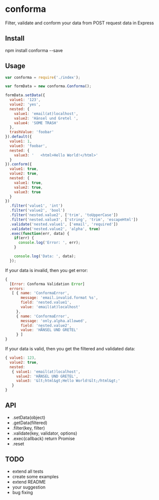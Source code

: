 # conforma
Filter, validate and conform your data from POST request data in Express

## Install
npm install conforma --save

## Usage

```javascript
var conforma = require('./index');

var formData = new conforma.Conforma();

formData.setData({
  value1: '123',
  value2: 'yes',
  nested: {
    value1: 'email(at)localhost',
    value2: 'Hänsel und Gretel ',
    value4: 'SOME TRASH'
  },
  trashValue: 'foobar'
}).default({
  value1: 1,
  value3: 'foobar',
  nested: {
    value3: '   <html>Hello World!</html>'
  }
}).conform({
  value1: true,
  value2: true,
  nested: {
    value1: true,
    value2: true,
    value3: true
  }
})
  .filter('value1', 'int')
  .filter('value2', 'bool')
  .filter('nested.value2', ['trim', 'toUpperCase'])
  .filter('nested.value3', ['string', 'trim', 'escapeHtml'])
  .validate('nested.value1', ['email', 'required'])
  .validate('nested.value2', 'alpha', true)
  .exec(function(err, data) {
    if(err) {
      console.log('Error: ', err);
    }

    console.log('Data: ', data);
  });
```

If your data is invalid, then you get error:

```javascript
{ 
  [Error: Conforma Validation Error]
  errors: 
   [ { name: 'ConformaError',
       message: 'email.invalid.format %s',
       field: 'nested.value1',
       value: 'email(at)localhost' 
     },
     { name: 'ConformaError',
       message: 'only.alpha.allowed',
       field: 'nested.value2',
       value: 'HÄNSEL UND GRETEL' 
     } ]
}
```

If your data is valid, then you get the filtered and validated data:
```javascript
{ value1: 123,
  value2: true,
  nested: 
   { value1: 'email(at)localhost',
     value2: 'HÄNSEL UND GRETEL',
     value3: '&lt;html&gt;Hello World!&lt;/html&gt;'
   } 
}
```

## API
* .setData(object)
* .getData(filtered)
* .filter(key, filter)
* .validate(key, validator, options)
* .exec(callback) return Promise
* .reset

## TODO
* extend all tests
* create some examples
* extend README
* your suggestion
* bug fixing

